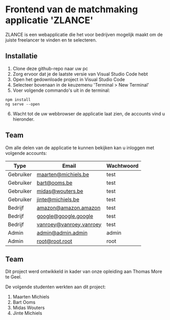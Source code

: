 # Frontend van de matchmaking applicatie 'ZLANCE'

ZLANCE is een webapplicatie die het voor bedrijven mogelijk maakt om de juiste freelancer te vinden en te selecteren.

## Installatie

1. Clone deze github-repo naar uw pc
2. Zorg ervoor dat je de laatste versie van Visual Studio Code hebt
3. Open het gedownloade project in Visual Studio Code
4. Selecteer bovenaan in de keuzemenu 'Terminal > New Terminal'
5. Voer volgende commando's uit in de terminal:
```node
npm install
ng serve --open
```
6. Wacht tot de uw webbrowser de applicatie laat zien, de accounts vind u hieronder.

## Team

Om alle delen van de applicatie te kunnen bekijken kan u inloggen met volgende accounts:

| Type | Email | Wachtwoord |
| --- | --- | --- |
| Gebruiker | maarten@michiels.be | test |
| Gebruiker | bart@ooms.be | test |
| Gebruiker | midas@wouters.be | test |
| Gebruiker | jinte@michiels.be | test |
| Bedrijf | amazon@amazon.amazon | test |
| Bedrijf | google@google.google | test |
| Bedrijf | vanroey@vanroey.vanroey | test |
| Admin | admin@admin.admin | admin |
| Admin | root@root.root | root |

## Team

Dit project werd ontwikkeld in kader van onze opleiding aan Thomas More te Geel.  

De volgende studenten werkten aan dit project:
1. Maarten Michiels
2. Bart Ooms
3. Midas Wouters
4. Jinte Michiels
